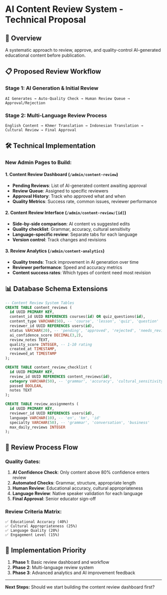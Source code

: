 # AI Content Review System - Technical Proposal

## 🎯 **Overview**
A systematic approach to review, approve, and quality-control AI-generated educational content before publication.

## 📋 **Proposed Review Workflow**

### **Stage 1: AI Generation & Initial Review**
```
AI Generates → Auto-Quality Check → Human Review Queue → Approval/Rejection
```

### **Stage 2: Multi-Language Review Process**
```
English Content → Khmer Translation → Indonesian Translation → Cultural Review → Final Approval
```

## 🛠️ **Technical Implementation**

### **New Admin Pages to Build:**

#### **1. Content Review Dashboard** (`/admin/content-review`)
- **Pending Reviews**: List of AI-generated content awaiting approval
- **Review Queue**: Assigned to specific reviewers
- **Approval History**: Track who approved what and when
- **Quality Metrics**: Success rate, common issues, reviewer performance

#### **2. Content Review Interface** (`/admin/content-review/[id]`)
- **Side-by-side comparison**: AI content vs suggested edits
- **Quality checklist**: Grammar, accuracy, cultural sensitivity
- **Language-specific review**: Separate tabs for each language
- **Version control**: Track changes and revisions

#### **3. Review Analytics** (`/admin/content-analytics`)
- **Quality trends**: Track improvement in AI generation over time
- **Reviewer performance**: Speed and accuracy metrics
- **Content success rates**: Which types of content need most revision

## 📊 **Database Schema Extensions**

```sql
-- Content Review System Tables
CREATE TABLE content_reviews (
  id UUID PRIMARY KEY,
  content_id UUID REFERENCES courses(id) OR quiz_questions(id),
  content_type VARCHAR(50), -- 'course', 'lesson', 'quiz', 'question'
  reviewer_id UUID REFERENCES users(id),
  status VARCHAR(20), -- 'pending', 'approved', 'rejected', 'needs_revision'
  ai_confidence_score DECIMAL(3,2),
  review_notes TEXT,
  quality_score INTEGER, -- 1-10 rating
  created_at TIMESTAMP,
  reviewed_at TIMESTAMP
);

CREATE TABLE content_review_checklist (
  id UUID PRIMARY KEY,
  review_id UUID REFERENCES content_reviews(id),
  category VARCHAR(50), -- 'grammar', 'accuracy', 'cultural_sensitivity', 'engagement'
  passed BOOLEAN,
  notes TEXT
);

CREATE TABLE review_assignments (
  id UUID PRIMARY KEY,
  reviewer_id UUID REFERENCES users(id),
  language VARCHAR(10), -- 'en', 'km', 'id'
  specialty VARCHAR(50), -- 'grammar', 'conversation', 'business'
  max_daily_reviews INTEGER
);
```

## 🔄 **Review Process Flow**

### **Quality Gates:**
1. **AI Confidence Check**: Only content above 80% confidence enters review
2. **Automated Checks**: Grammar, structure, appropriate length
3. **Human Review**: Educational accuracy, cultural appropriateness
4. **Language Review**: Native speaker validation for each language
5. **Final Approval**: Senior educator sign-off

### **Review Criteria Matrix:**
```
✅ Educational Accuracy (40%)
✅ Cultural Appropriateness (25%)
✅ Language Quality (20%) 
✅ Engagement Level (15%)
```

## 🎯 **Implementation Priority**
1. **Phase 1**: Basic review dashboard and workflow
2. **Phase 2**: Multi-language review system
3. **Phase 3**: Advanced analytics and AI improvement feedback

---

**Next Steps:** Should we start building the content review dashboard first?
